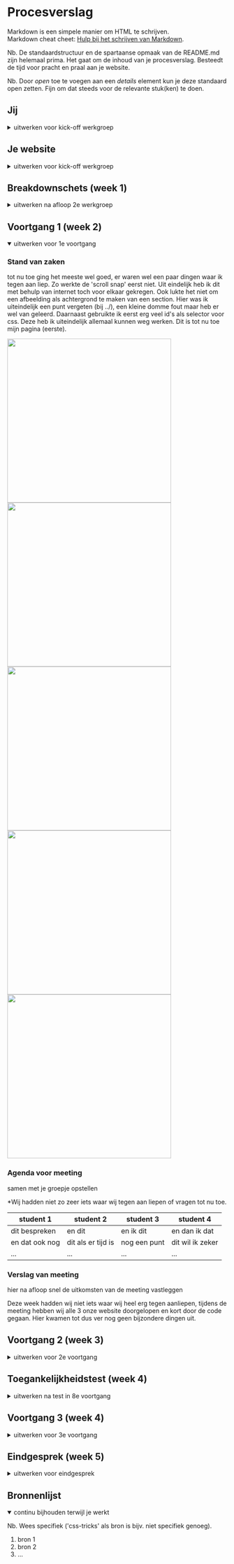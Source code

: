 # Procesverslag
Markdown is een simpele manier om HTML te schrijven.  
Markdown cheat cheet: [Hulp bij het schrijven van Markdown](https://github.com/adam-p/markdown-here/wiki/Markdown-Cheatsheet).

Nb. De standaardstructuur en de spartaanse opmaak van de README.md zijn helemaal prima. Het gaat om de inhoud van je procesverslag. Besteedt de tijd voor pracht en praal aan je website.

Nb. Door *open* toe te voegen aan een *details* element kun je deze standaard open zetten. Fijn om dat steeds voor de relevante stuk(ken) te doen.





## Jij

<details>
<summary>uitwerken voor kick-off werkgroep</summary>

### Auteur:
Thomas van der Linden

#### Je startniveau:
Rood

#### Je focus:
Responsive
 
</details>





## Je website

<details>
<summary>uitwerken voor kick-off werkgroep</summary>

### Je opdracht:
https://www.tesla.com 

#### Screenshot(s) van de eerste pagina (small screen): 
Tesla - landingpage
<img src="img/read/tesla-landingpage.png" width="375px" alt="Landing page met daar op verschillende soorten/typen auto's">

#### Screenshot(s) van de tweede pagina (small screen):
Tesla - cypertruck 
<img src="img/read/tesla-cybertruck" width="375px" alt="pagina met veel foto's, een video en een carousel">
 
</details>



## Breakdownschets (week 1)

<details>
<summary>uitwerken na afloop 2e werkgroep</summary>

### de hele pagina: 
<img src="img/read/breakdown-home.png" width="375px" alt="breakdown van de hele pagina - home">

### dynamisch deel (bijv menu): 
<img src="img/read/breakdown-menu.png" width="375px" alt="breakdown van een dynamisch deel">

### de hele pagina: 
<img src="img/read/breakdown-cyber.png" width="375px" alt="breakdown van de hele pagina - cyber">

</details>





## Voortgang 1 (week 2)

<details open>
<summary>uitwerken voor 1e voortgang</summary>

### Stand van zaken
tot nu toe ging het meeste wel goed, er waren wel een paar dingen waar ik tegen aan liep. Zo werkte de 'scroll snap' eerst niet. Uit eindelijk heb ik dit met behulp van internet toch voor elkaar gekregen. Ook lukte het niet om een afbeelding als achtergrond te maken van een section. Hier was ik uiteindelijk een punt vergeten (bij ../), een kleine domme fout maar heb er wel van geleerd. Daarnaast gebruikte ik eerst erg veel id's als selector voor css. Deze heb ik uiteindelijk allemaal kunnen weg werken. 
Dit is tot nu toe mijn pagina (eerste).

<img src="img/read/1.png" width="375px" alt="">
<img src="img/read/2.png" width="375px" alt="">
<img src="img/read/3.png" width="375px" alt="">
<img src="img/read/4.png" width="375px" alt="">
<img src="img/read/5.png" width="375px" alt="">

### Agenda voor meeting
samen met je groepje opstellen

*Wij hadden niet zo zeer iets waar wij tegen aan liepen of vragen tot nu toe. 

| student 1      | student 2          | student 3    | student 4        |
| ---            | ---                | ---          | ---              |
| dit bespreken  | en dit             | en ik dit    | en dan ik dat    |
| en dat ook nog | dit als er tijd is | nog een punt | dit wil ik zeker |
| ...            | ...                | ...          | ...              |


### Verslag van meeting
hier na afloop snel de uitkomsten van de meeting vastleggen

Deze week hadden wij niet iets waar wij heel erg tegen aanliepen, tijdens de meeting hebben wij alle 3 onze website doorgelopen en kort door de code gegaan. Hier kwamen tot dus ver nog geen bijzondere dingen uit. 

</details>





## Voortgang 2 (week 3)

<details>
<summary>uitwerken voor 2e voortgang</summary>

### Stand van zaken
In week 3 heb ik een grote slag gemaakt, mijn 2e pagina heb ik zo goed als af gemaakt. 


### Agenda voor meeting
Ook hier hadden wij niet een zo zeer een overkoepelend probleem maar allemaal een paar kleine vragen. Ik had bijvoorbeeld een vraag over het gebruik van een div
voor het gebruik van knoppen en het responsive maken hiermee. 

### Verslag van meeting
- Uieindelijk het ik het anders opgelost dan een div. Ik heb gebruik gemaakt van first en nth-of-type.
- Ook bleek dat ik gebruik maakte van een p element in een list item. dit was overbodig. Ook dit heb ik dus aangepast.

</details>





## Toegankelijkheidstest (week 4)

<details>
<summary>uitwerken na test in 8e voortgang</summary>

### Bevindingen
Lijst met je bevindingen die in de test naar voren kwamen:

Screenreader leest geen afbeeldingen voor omdat er geen beschrijving bij staat -> dit ook bij het logo. De gebruiker weet hierdoor niet op welke pagina hij zich bevind. 

Door semantische html goed duidelijk wat de koppen zijn.

Bij de video zit ook geen beschrijving, de gebruiker weet niet waar hij naar luistert of wat hij zou moeten zijn. 

Engelse tekst in Nederlandse screenreader klinkt raar.

De 'carrousel' / scrollsnap werkt goed met de screanreader leest gewoon alles voor op de afbeeldingen na.

Ook wanneer je alleen alle kopjes wilt horen


Aandacht test - ballon: Misschien tekst iets groter.
Bril - suikerziekte: menu knop contrast verbeteren, en de textshadow bij tekst (cybertruck) vervalt.

Bril - blur: extshadow bij tekst (cybertruck) vervalt. 

Bril combined loss: alles normaal te zien.

Schokapparaat: Op hoogste stand kan je helemaal niks XD, op aangegeven stand functioneert mijn website wel anders maar het is te doen. Grotere knoppen zouden handig zijn.

#### Alt tekst
Hier korte omschrijving (met indien nodig een afbeelding)

Een alt tekst toevoegen bij de afbeeldingen (en video), dit heb ik ook gedaan.  

<img src="./img/read/ballon.png" width="375px" alt="">


#### Korte spanningsboog
Hier korte omschrijving (met indien nodig een afbeelding)

Tijdens de aandacht test bleek dat door dat er weinig aandacht bij de website was sommige teksten / onder kopjes niet goed leesbaar waren.
Deze font grotes zouden dus misschien groter kunnen. Dit heb ik nog niet toegepast.

#### Visuele beperking
Hier korte omschrijving (met indien nodig een afbeelding)

<img src="./img/read/bril2.jpeg" width="375px" alt="">
Bij de brillen verschilde het heel erg. Bij de suikerziekte bril was alles zo goed als normaal te lezen. Ook was 
het grappig om te zien dat de tekst shadow verviel bij de eerste p van cybertruck. Dit is niet erg. 


<img src="./img/read/bril1.jpeg" width="375px" alt="">
Bij de blur bril daarentegen kon je helemaal niks lezen. Zelf de achtergrond afbeeldingen kon je amper zien. De font grotes zouden hier dus vele malen groter moeten om het leesbaar 
houden. Voor normale mensen is dit echter veel te groot. Misschien zou een speciale knop hiervoor handig zijn zodat mensen met goede ogen maar ook mensen met heel weinig zicht normaal
gebruik van de site kunnen maken.

#### Spierbeperking

Bij het schok apparaat kan je op de hoogste stand helemaal niks XD, op aangegeven stand functioneert mijn website wel anders maar het is te doen. Het scheelt al dat mijn knoppen erg groot zijn. Maar linkjes in de footer en de knoppen naar en in het hamburgermenu zouden groter kunnen. Deze waren moeilijk te bedienen.

</details>





## Voortgang 3 (week 4)

<details>
<summary>uitwerken voor 3e voortgang</summary>

### Stand van zaken
In week vier heb ik 

### Agenda voor meeting
Wederom hadden wij deze week allemaal andere problemen, dit waren weer kleine vragen.

Ik had (alweer) een vraag over het div gebruik bij de buttons. Ik twijfelde weer. Uieindelijk kreeg ik het advies om 
een attribute selector te gebruiken. Daarnaast had ik een vraag over de header, door de witte achtergrond kon je het 
witte logo niet altijd goed zien. Ik wilde vanaf een bepaald moment een achtergrond toevoegen bij de header. 


### Verslag van meeting
hier na afloop snel de uitkomsten van de meeting vastleggen

- uiteindelijk heb ik 'het div probleem' weer opgelost met het gebruik van first en nth-of-type.
- De header achtergrond bleek veel makkelijker dan verwacht. Doordat de achtergrond afbeelding al zwart was viel het dus niet 
op als je altijd een zwarte gradiën als achtergrond doet. Dit heb ik dus gedaan.

</details>





## Eindgesprek (week 5)

<details>
<summary>uitwerken voor eindgesprek</summary>

### Stand van zaken
De laatste week heb ik erg veel tijd in mijn code gestopt. De basis was goed maar er waren nog wel aardig wat puntjes van aandacht. Zo had ik weinig beschrijving bij mijn code en niet alles was goed geordend. Ik heb ook de beoordelingspunten erbij gepakt en op basis hiervan aanpassingen gedaan in mijn code en dubbel gecheckt of ik overal aan voldeed.

### Screenshot(s)

<img src="./img/read/tesla_home_eind.png" width="375px" alt="">
<img src="./img/read/tesla_cyber_eind.png" width="375px" alt="">
<img src="./img/read/tesla_home_menu.png" width="375px" alt="">
<img src="./img/read/tesla_cyber_menu.png" width="375px" alt="">

</details>





## Bronnenlijst

<details open>
<summary>continu bijhouden terwijl je werkt</summary>

Nb. Wees specifiek ('css-tricks' als bron is bijv. niet specifiek genoeg).

1. bron 1
2. bron 2
3. ...

</details>